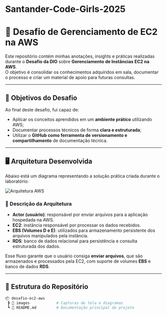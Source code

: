 # Santander-Code-Girls-2025
# 🚀 Desafio de Gerenciamento de EC2 na AWS

Este repositório contém minhas anotações, insights e práticas realizadas durante o **Desafio da DIO** sobre **Gerenciamento de Instâncias EC2 na AWS**.  
O objetivo é consolidar os conhecimentos adquiridos em sala, documentar o processo e criar um material de apoio para futuras consultas.

---

## 📌 Objetivos do Desafio

Ao final deste desafio, fui capaz de:

- Aplicar os conceitos aprendidos em um **ambiente prático** utilizando AWS;
- Documentar processos técnicos de forma **clara e estruturada**;
- Utilizar o **GitHub como ferramenta de versionamento e compartilhamento** de documentação técnica.

---

## 🖥️ Arquitetura Desenvolvida

Abaixo está um diagrama representando a solução prática criada durante o laboratório:

![Arquitetura AWS](./images/Captura%20de%20tela%202025-09-09%20212228.png)

### 🔎 Descrição da Arquitetura
- **Actor (usuário)**: responsável por enviar arquivos para a aplicação hospedada na AWS.  
- **EC2**: instância responsável por processar os dados recebidos.  
- **EBS (Volumes D e E)**: utilizados para armazenamento persistente dos arquivos manipulados pela instância.  
- **RDS**: banco de dados relacional para persistência e consulta estruturada dos dados.  

Esse fluxo garante que o usuário consiga **enviar arquivos**, que são armazenados e processados pela EC2, com suporte de volumes **EBS** e banco de dados **RDS**.

---

## 📂 Estrutura do Repositório

```bash
📦 desafio-ec2-aws
 ┣ 📂 images            # Capturas de tela e diagramas
 ┗ 📜 README.md         # Documentação principal do projeto

